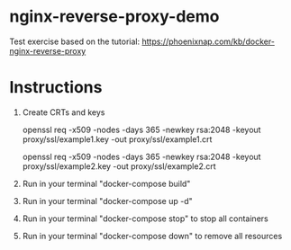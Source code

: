 # nginx-reverse-proxy-demo

Test exercise based on the tutorial:
https://phoenixnap.com/kb/docker-nginx-reverse-proxy

# Instructions

1) Create CRTs and keys
    
    openssl req -x509 -nodes -days 365 -newkey rsa:2048 -keyout proxy/ssl/example1.key -out proxy/ssl/example1.crt
    
    openssl req -x509 -nodes -days 365 -newkey rsa:2048 -keyout proxy/ssl/example2.key -out proxy/ssl/example2.crt

2) Run in your terminal "docker-compose build"

3) Run in your terminal "docker-compose up -d"

4) Run in your terminal "docker-compose stop" to stop all containers

5) Run in your terminal "docker-compose down" to remove all resources
